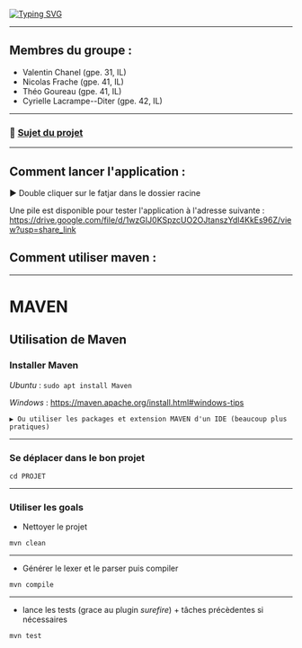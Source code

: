 [![Typing SVG](https://readme-typing-svg.demolab.com?font=Fira+Code&size=25&pause=1000&color=F74D29&center=true&width=435&lines=Coding+Week+-+groupe+28;Coding+Week+-+groupe+28;%F0%9F%AA%B6%F0%9F%AA%B6%F0%9F%AA%B6)](https://git.io/typing-svg)

---

## Membres du groupe :
- Valentin Chanel (gpe. 31, IL)
- Nicolas Frache (gpe. 41, IL)
- Théo Goureau (gpe. 41, IL)
- Cyrielle Lacrampe--Diter (gpe. 42, IL)

---
### 📖 [Sujet du projet](./CodingWeek%202022-2023%20-%20Sujet.pdf)
---


## Comment lancer l'application :

▶️ Double cliquer sur le fatjar dans le dossier racine

Une pile est disponible pour tester l'application à l'adresse suivante : https://drive.google.com/file/d/1wzGIJ0KSpzcUO2OJtanszYdl4KkEs96Z/view?usp=share_link

## Comment utiliser maven :

---
# MAVEN
## Utilisation de Maven
### Installer Maven
_Ubuntu_ : ```sudo apt install Maven```

_Windows_ : https://maven.apache.org/install.html#windows-tips
    
    ▶️ Ou utiliser les packages et extension MAVEN d'un IDE (beaucoup plus pratiques)

---
### Se déplacer dans le bon projet
```antlrv4
cd PROJET
```
---

### Utiliser les goals

- Nettoyer le projet

``` antlrv4
mvn clean
```

--- 
- Générer le lexer et le parser puis compiler

``` antlrv4
mvn compile
```

---

- lance les tests (grace au plugin *surefire*) + tâches précèdentes si nécessaires
``` antlrv4
mvn test
```

